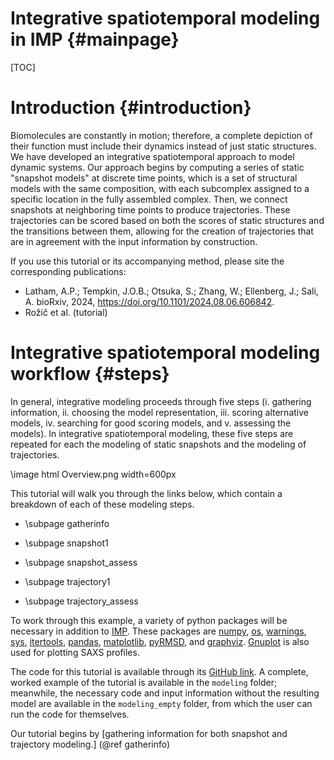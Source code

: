 Integrative spatiotemporal modeling in IMP {#mainpage}
====================================

[TOC]

# Introduction {#introduction}

Biomolecules are constantly in motion; therefore, a complete depiction of their function must include their dynamics instead of just static structures.
We have developed an integrative spatiotemporal approach to model dynamic systems.
Our approach begins by computing a series of static "snapshot models" at discrete time points, which is a set of structural models with the same composition, with each subcomplex assigned to a specific location in the fully assembled complex.
Then, we connect snapshots at neighboring time points to produce trajectories. These trajectories can be scored based on both the scores of static structures and the transitions between them, allowing for the creation of trajectories that are in agreement with the input information by construction.

If you use this tutorial or its accompanying method, please site the corresponding publications:

- Latham, A.P.; Tempkin, J.O.B.; Otsuka, S.; Zhang, W.; Ellenberg, J.; Sali, A. bioRxiv, 2024, https://doi.org/10.1101/2024.08.06.606842.
- Rožič et al. (tutorial)

# Integrative spatiotemporal modeling workflow {#steps}

In general, integrative modeling proceeds through five steps (i. gathering information, ii. choosing the model representation, iii. scoring alternative models, iv. searching for good scoring models, and v. assessing the models). In integrative spatiotemporal modeling, these five steps are repeated for each the modeling of static snapshots and the modeling of trajectories.

\image html Overview.png width=600px

This tutorial will walk you through the links below, which contain a breakdown of each of these modeling steps.

- \subpage gatherinfo

- \subpage snapshot1

- \subpage snapshot_assess

- \subpage trajectory1

- \subpage trajectory_assess

To work through this example, a variety of python packages will be necessary in addition to [IMP](https://integrativemodeling.org/). These packages are [numpy](https://numpy.org/), [os](https://docs.python.org/3/library/os.html), [warnings](https://docs.python.org/3/library/warnings.html), [sys](https://docs.python.org/3/library/sys.html), [itertools](https://docs.python.org/3/library/itertools.html), [pandas](https://pandas.pydata.org/), [matplotlib](https://matplotlib.org/), [pyRMSD](https://pypi.org/project/pyRMSD/), and [graphviz](https://graphviz.org/). [Gnuplot](http://www.gnuplot.info/) is also used for plotting SAXS profiles.

The code for this tutorial is available through its [GitHub link](https://github.com/salilab/imp_spatiotemporal_tutorial). A complete, worked example of the tutorial is available in the `modeling` folder; meanwhile, the necessary code and input information without the resulting model are available in the `modeling_empty` folder, from which the user can run the code for themselves.

Our tutorial begins by [gathering information for both snapshot and trajectory modeling.] (@ref gatherinfo)

